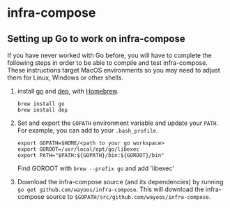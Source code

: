 # infra-compose

## Setting up Go to work on infra-compose

If you have never worked with Go before, you will have to complete the following
steps in order to be able to compile and test infra-compose. These instructions target MacOS environments
so you may need to adjust them for Linux, Windows or other shells.

1. install [go](https://golang.org) and [dep](https://golang.github.io/dep/), with [Homebrew](https://brew.sh).

    ```
    brew install go
    brew install dep
    ```

2. Set and export the `GOPATH` environment variable and update your `PATH`. For
   example, you can add to your `.bash_profile`.

    ```
    export GOPATH=$HOME/<path to your go workspace>
    export GOROOT=/usr/local/opt/go/libexec
    export PATH="$PATH:${GOPATH}/bin:${GOROOT}/bin"
    ```
    
    Find GOROOT with `brew --prefix go` and add 'libexec'

3. Download the infra-compose source (and its dependencies) by running `go get
   github.com/wayoos/infra-compose`. This will download the infra-compose source to
   `$GOPATH/src/github.com/wayoos/infra-compose`.
